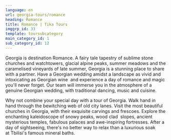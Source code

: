 ```yaml
---
language: en
url: georgia-tours/romance
heading: Romance
title: Romance | Tika Tours
imggrp_id: 33
template: toursubcategory
main_category_id: 1
sub_category_id: 12
---
```

<div class="row content-row"><!-- 1298 (2)-->
<div class="col-xs-12 col-sm-6 col-md-6"><!-- 1728 -->

Georgia is destination Romance. A fairy tale tapestry of sublime stone churches and
watchtowers, glacial alpine peaks, summer meadows and the caramelised vineyards
of late summer, Georgia is a stunning place to share with a partner. Have a Georgian
wedding amidst a landscape as vivid and intoxicating as Georgian wine  and experience
a day of romance and magic you'll never forget. Our team will immerse you in the
atmosphere of a genuine Georgian wedding, with traditional dancing, music and cuisine.

</div>

<div class="col-xs-12 col-sm-6 col-md-6"><!-- 1729 -->

Why not combine your special day with a tour of Georgia. Walk hand in hand through
the bewitching web of old city lanes. Visit the most beautiful churches in Georgia,
with their exquisite carvings and frescoes. Explore the enchanting kaleidoscope
of snowy peaks, wood clad  slopes, ancient mysterious temples, fabulous palaces
and awe\-inspiring fortresses. After a day of sightseeing, there's no better way
to relax than a luxurious soak at Tbilisi's famous mineral baths.

</div>

</div>
